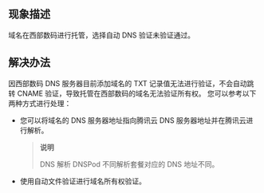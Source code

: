 ## 现象描述

域名在西部数码进行托管，选择自动 DNS 验证未验证通过。

## 解决办法

因西部数码 DNS 服务器目前添加域名的 TXT 记录值无法进行验证，不会自动跳转 CNAME 验证，导致托管在西部数码的域名无法验证所有权。
您可以参考以下两种方式进行处理：
- 您可以将域名的 DNS 服务器地址指向腾讯云 DNS 服务器地址并在腾讯云进行解析。 
  

   > **说明**
   > 
   > DNS 解析 DNSPod 不同解析套餐对应的 DNS 地址不同。
   > 

- 使用自动文件验证进行域名所有权验证。
